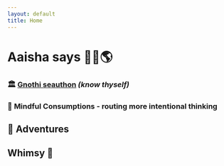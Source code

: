 ```yaml
---
layout: default
title: Home
---
```



# **Aaisha says 👋🏽🌎**



### 🏛️ [**Gnothi seauthon**](https://aireheart.github.io/Gnothiseauton.md) *(know thyself)*

### 💭 **Mindful Consumptions** - routing more intentional thinking 


## 🌋 **Adventures** 


## **Whimsy** 🫧
